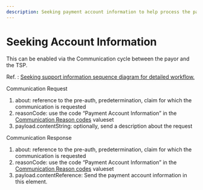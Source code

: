 ```yaml
---
description: Seeking payment account information to help process the payment
---
```


# Seeking Account Information

This can be enabled via the Communication cycle between the payor and the TSP.&#x20;

Ref. :  [Seeking support information sequence diagram for detailed workflow.](seeking-supporting-information.md)

Communication Request

1. about: reference to the pre-auth, predetermination, claim for which the communication is requested
2. reasonCode: use the code “Payment Account Information” in the [Communication Reason codes](https://ig.hcxprotocol.io/v0.9/ValueSet-communication-reason-codes.html) valueset
3. payload.contentString: optionally, send a description about the request

Communication Response

1. about: reference to the pre-auth, predetermination, claim for which the communication is requested
2. reasonCode: use the code “Payment Account Information” in the [Communication Reason codes](https://ig.hcxprotocol.io/v0.9/ValueSet-communication-reason-codes.html) valueset
3. payload.contentReference: Send the payment account information in this element.
